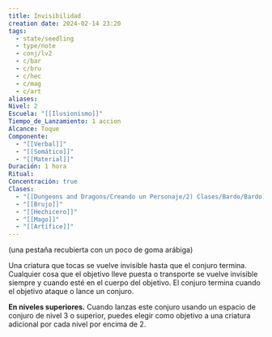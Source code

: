 ```yaml
---
title: Invisibilidad
creation date: 2024-02-14 23:20
tags:
  - state/seedling
  - type/note
  - conj/lv2
  - c/bar
  - c/bru
  - c/hec
  - c/mag
  - c/art
aliases: 
Nivel: 2
Escuela: "[[Ilusionismo]]"
Tiempo_de_Lanzamiento: 1 accion
Alcance: Toque
Componente:
  - "[[Verbal]]"
  - "[[Somático]]"
  - "[[Material]]"
Duración: 1 hora
Ritual: 
Concentración: true
Clases:
  - "[[Dungeons and Dragons/Creando un Personaje/2) Clases/Bardo/Bardo]]"
  - "[[Brujo]]"
  - "[[Hechicero]]"
  - "[[Mago]]"
  - "[[Artífice]]"
---
```

(una pestaña recubierta con un poco de goma arábiga)

Una criatura que tocas se vuelve invisible hasta que el conjuro termina. Cualquier cosa que el objetivo lleve puesta o transporte se vuelve invisible siempre y cuando esté en el cuerpo del objetivo. El conjuro termina cuando el objetivo ataque o lance un conjuro.

**En niveles superiores.** Cuando lanzas este conjuro usando un espacio de conjuro de nivel 3 o superior, puedes elegir como objetivo a una criatura adicional por cada nivel por encima de 2.